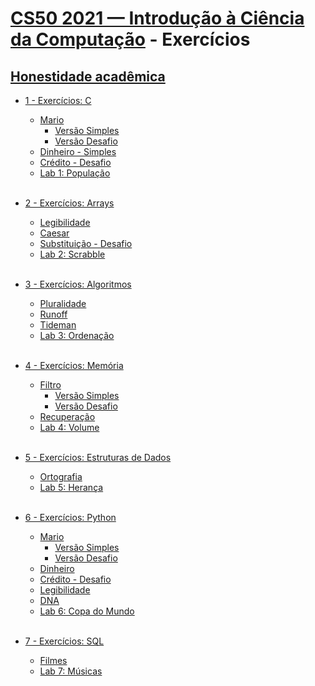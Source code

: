 # [CS50 2021 — Introdução à Ciência da Computação](https://cs50.harvard.edu/x/2021/) - Exercícios

## [Honestidade acadêmica](https://cs50.harvard.edu/x/2021/honesty/)


- [1 - Exercícios: C](/pset1)
  - [Mario]()
    - [Versão Simples](/1.1)
    - [Versão Desafio](/pset1/mario/more)
  - [Dinheiro - Simples](/pset1/cash)
  - [Crédito - Desafio](/pset1/credit)
  - [Lab 1: População](/lab1)
<br/><br/>

- [2 - Exercícios: Arrays](/pset2)
  - [Legibilidade](/pset2/readability)
  - [Caesar](/pset2/caesar)
  - [Substituição - Desafio](/pset2/substitution)
  - [Lab 2: Scrabble](/lab2)
<br/><br/>

- [3 - Exercícios: Algoritmos](/pset3)
  - [Pluralidade](pset3/plurality)
  - [Runoff](pset3/runoff)
  - [Tideman](pset3/tideman)
  - [Lab 3: Ordenação](/lab3)
<br/><br/>

- [4 - Exercícios: Memória](/pset4)
  - [Filtro]()
    - [Versão Simples](/pset4/filter/less)
    - [Versão Desafio](/pset4/filter/more)
  - [Recuperação](/pset4/recover)
  - [Lab 4: Volume](/lab4)
<br/><br/>

- [5 - Exercícios: Estruturas de Dados](/pset5)
  - [Ortografia](/pset5/speller)
  - [Lab 5: Herança](/lab5)
<br/><br/>

- [6 - Exercícios: Python](/pset6)
  - [Mario]()
    - [Versão Simples](/pset6/mario/less)
    - [Versão Desafio](/pset6/mario/more)
  - [Dinheiro](/pset6/cash)
  - [Crédito - Desafio](/pset6/credit)
  - [Legibilidade](/pset6/readability/)
  - [DNA](/pset6/dna)
  - [Lab 6: Copa do Mundo](/lab6)
<br/><br/>

- [7 - Exercícios: SQL](/pset7)
  - [Filmes](pset7/movies)
  - [Lab 7: Músicas](/lab7)